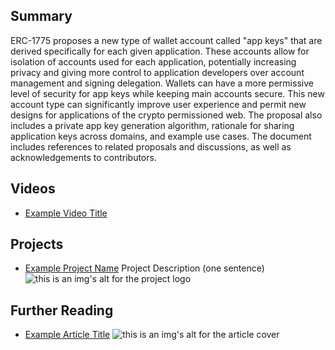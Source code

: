 ## Summary

ERC-1775 proposes a new type of wallet account called "app keys" that are derived specifically for each given application. These accounts allow for isolation of accounts used for each application, potentially increasing privacy and giving more control to application developers over account management and signing delegation. Wallets can have a more permissive level of security for app keys while keeping main accounts secure. This new account type can significantly improve user experience and permit new designs for applications of the crypto permissioned web. The proposal also includes a private app key generation algorithm, rationale for sharing application keys across domains, and example use cases. The document includes references to related proposals and discussions, as well as acknowledgements to contributors.

## Videos

- [Example Video Title](https://www.youtube.com/watch?v=TDGq4aeevgY)

## Projects

- [Example Project Name](https://xxxx.xxx/xxxxx) Project Description (one sentence) ![this is an img's alt for the project logo](https://xxxx.xxx/project-logo.xxx)

## Further Reading

- [Example Article Title](https://xxxx.xxx/xxxxx) ![this is an img's alt for the article cover](https://xxxx.xxx/article-cover.xxx)
